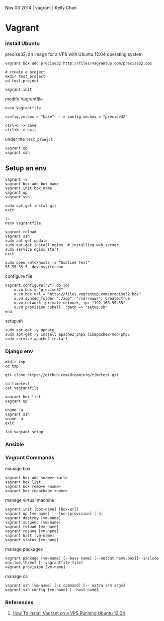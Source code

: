 Nov 03 2014 | vagrant | Kelly Chan
# Vagrant

### install Ubuntu

precise32: an image for a VPS with Ubuntu 12.04 operating system

    vagrant box add precise32 http://files/vagrantup.com/precise32.box
    
    # create a project
    mkdir test_project
    cd test_project
    
    vagrant init
    
modify Vagrantfile

    nano Vagrantfile
    
    config.vm.box = "base"  --> config.vm.box = "precise32"
    
    ctrl+O -> save
    ctrl+X -> exit

under the `test_proejct`

    vagrant up
    vagrant ssh


## Setup an env

    vagrant -v 
    vagrant box add box_name
    vagrant init box_name
    vagrant up
    vagrant ssh
    
    sudo apt-get instal git
    exit

    ls
    nano Vagrantfile
    
    vagrant reload
    vagrant ssh
    sudo apt-get update
    sudo apt-get install nginx  # installing web server
    sudo service nginx start
    exit
    
    sudo open /etc/hosts -a "Sublime Text"
    55.55.55.5  dev.mysite.com
    
configure file

    Vagrant.configure("2") do |o|
        o.vm.box = "precise32"
        o.vm.box_url = "http://files.vagrantup.com/precise32.box"
        o.vm.synced_folder "./app", "/var/www/", create:true
        o.vm.network :private_netowrk, ip: "192.168.55.55"
        o.vm.provision :shell, :path => "setup.sh"
    end
    
setup.sh

    sudo apt-get -y update
    sudo apt-get -y install apache2 php5 libapache2-mod-php5
    sudo service apache2 restart


### Django env

    mkdir tmp
    cd tmp
    
    git clone https://github.com/dreamiurg/timetest.git
    
    cd timetest
    cat Vagrantfile
    
    vagrant box list
    vagrant up
    
    uname -a
    vagrant ssh
    uname -a 
    exit
    
    fab vagrant setup
    

### Ansible

### Vagrant Commands

manage box

    vagrant box add <name> <url>
    vagrant box list
    vagrant box remove <name>
    vagrant box repackage <name>

manage virtual machine

    vagrant init [box-name] [box-url]
    vagrant up [vm-name] [--[no-]provision] [-h]
    vagrant destroy [vm-name]
    vagrant suspend [vm-name]
    vagrant reload [vm-name]
    vagrant resume [vm-name]
    vagrant halt [vm-name]
    vagrant status [vm-name]

manage packages

    vagrant package [vm-name] [--base name] [--output name.box][--include one,two,three] [--vagrantfile file]
    vagrant provision [vm-name]

manage os

    vagrant ssh [vm-name] [-c command] [-- extra ssh args]
    vagrant ssh-config [vm-name] [--host name]
    

### References
1. [How To Install Vagrant on a VPS Running Ubuntu 12.04](https://www.digitalocean.com/community/tutorials/how-to-install-vagrant-on-a-vps-running-ubuntu-12-04)
